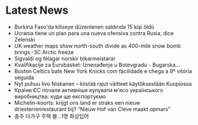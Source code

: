# Latest News
-  Burkina Faso'da kiliseye düzenlenen saldırıda 15 kişi öldü
-  Ucrania tiene un plan para una nueva ofensiva contra Rusia, dice Zelenski
-  UK weather maps show north-south divide as 400-mile snow bomb brings -3C Arctic freeze
-  Sigvaldi og félagar norskir bikarmeistarar
-  Kvalifikacije za Eurobasket: Iznenađenje u Botevgradu - Bugarska...
-  Boston Celtics bate New York Knicks com facilidade e chega a 8ª vitória seguida
-  Nyt puhuu Iivo Niskanen – kiistää rajut väitteet käytöksestään Kuopiossa
-  Країни ЄС почали активніше купувати м'ясо українського виробництва: куди ще експортуємо
-  Michelin-koorts: krijgt ons land er straks een nieuw driesterrenrestaurant bij? “Nieuw Hof van Cleve maakt opmars”
-  충주 다가구 주택 불…1명 화상입어
